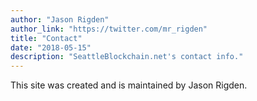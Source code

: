 ```yaml
---
author: "Jason Rigden"
author_link: "https://twitter.com/mr_rigden"
title: "Contact"
date: "2018-05-15"
description: "SeattleBlockchain.net's contact info."
---
```


<p>
  This site was created and is maintained by Jason Rigden.
</p>



